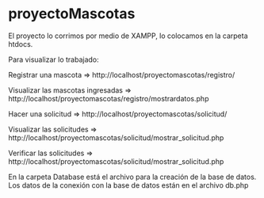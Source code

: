 # proyectoMascotas
El proyecto lo corrimos por medio de XAMPP, lo colocamos en la carpeta htdocs.

Para visualizar lo trabajado:

Registrar una mascota => http://localhost/proyectomascotas/registro/

Visualizar las mascotas ingresadas => http://localhost/proyectomascotas/registro/mostrardatos.php

Hacer una solicitud => http://localhost/proyectomascotas/solicitud/

Visualizar las solicitudes => http://localhost/proyectomascotas/solicitud/mostrar_solicitud.php

Verificar las solicitudes => http://localhost/proyectomascotas/solicitud/mostrar_solicitud.php

En la carpeta Database está el archivo para la creación de la base de datos.
Los datos de la conexión con la base de datos están en el archivo db.php
